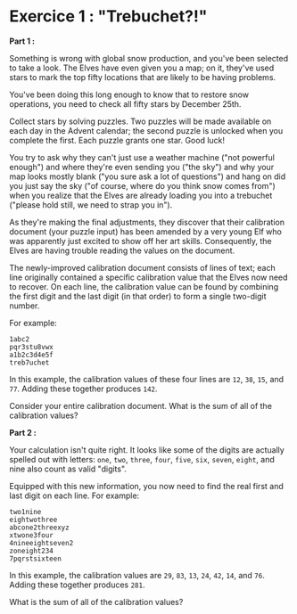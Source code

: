 
# Exercice 1 : "Trebuchet?!"

__Part 1 :__

Something is wrong with global snow production, and you've been selected to take
a look. The Elves have even given you a map; on it, they've used stars to mark
the top fifty locations that are likely to be having problems.

You've been doing this long enough to know that to restore snow operations,
you need to check all fifty stars by December 25th.

Collect stars by solving puzzles. Two puzzles will be made available on each day
in the Advent calendar; the second puzzle is unlocked when you complete the first.
Each puzzle grants one star. Good luck!

You try to ask why they can't just use a weather machine ("not powerful enough")
and where they're even sending you ("the sky") and why your map looks mostly blank
("you sure ask a lot of questions") and hang on did you just say the sky
("of course, where do you think snow comes from") when you realize that the Elves
are already loading you into a trebuchet ("please hold still, we need to strap
you in").

As they're making the final adjustments, they discover that their calibration
document (your puzzle input) has been amended by a very young Elf who was
apparently just excited to show off her art skills. Consequently, the Elves
are having trouble reading the values on the document.

The newly-improved calibration document consists of lines of text; each line originally contained a specific calibration value that the Elves now need to recover. On each line, the calibration value can be found by combining the first digit and the last digit (in that order) to form a single two-digit number.

For example:

```Text
1abc2
pqr3stu8vwx
a1b2c3d4e5f
treb7uchet
```

In this example, the calibration values of these four lines are `12`, `38`, `15`,
and `77`. Adding these together produces `142`.

Consider your entire calibration document. What is the sum of all of the calibration values?

__Part 2 :__

Your calculation isn't quite right. It looks like some of the digits are actually spelled out with letters: `one`, `two`, `three`, `four`, `five`, `six`, `seven`, `eight`, and nine also count as valid "digits".

Equipped with this new information, you now need to find the real first and last digit on each line. For example:

```
two1nine
eightwothree
abcone2threexyz
xtwone3four
4nineeightseven2
zoneight234
7pqrstsixteen
```

In this example, the calibration values are `29`, `83`, `13`, `24`, `42`, `14`, and `76`. Adding these together produces `281`.

What is the sum of all of the calibration values?
